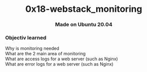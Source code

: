 <h1 align="center">0x18-webstack_monitoring</h1>

<h3 align="center">Made on Ubuntu 20.04</h3>

<h3>Objectiv learned</h3>

<p>Why is monitoring needed</br>
What are the 2 main area of monitoring</br>
What are access logs for a web server (such as Nginx)</br>
What are error logs for a web server (such as Nginx)</p>
